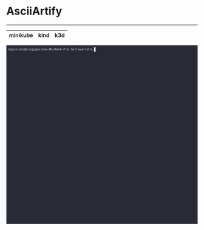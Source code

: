# AsciiArtify
---


| minikube           | kind         | k3d               |
 ------------------- | ------------ | ------------------






 ![Image](.data/demo.gif)
